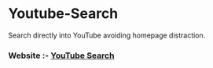 # Youtube-Search
Search directly into YouTube avoiding homepage distraction.

### Website :- [YouTube Search](https://nandan645.github.io/Youtube-Search/index.html "Youtube Search")
